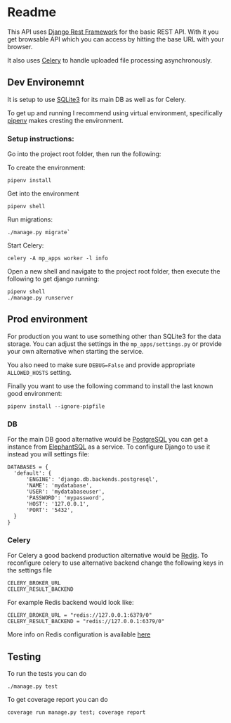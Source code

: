 # Readme

This API uses [Django Rest Framework](https://www.django-rest-framework.org/) for the basic REST API. With it you get browsable API which you can access by hitting the base URL with your browser.

It also uses [Celery](https://docs.celeryproject.org/en/stable/) to handle uploaded file processing asynchronously.

## Dev Environemnt

It is setup to use [SQLite3](https://www.sqlite.org/) for its main DB as well as for Celery.

To get up and running I recommend using virtual environment, specifically [pipenv](https://pypi.org/project/pipenv/) makes cresting the environment.

### Setup instructions:
Go into the project root folder, then run the following:

To create the environment:

    pipenv install

Get into the environment

    pipenv shell

Run migrations:

    ./manage.py migrate`


Start Celery:

    celery -A mp_apps worker -l info

Open a new shell and navigate to the project root folder, then execute the following to get django running:

    pipenv shell
    ./manage.py runserver

## Prod environment

For production you want to use something other than SQLite3 for the data storage. You can adjust the settings in the `mp_apps/settings.py` or provide your own alternative when starting the service.

You also need to make sure `DEBUG=False` and provide appropriate `ALLOWED_HOSTS` setting.

Finally you want to use the following command to install the last known good environment:

    pipenv install --ignore-pipfile

### DB
For the main DB good alternative would be [PostgreSQL](https://www.postgresql.org/) you can get a instance from [ElephantSQL](https://www.elephantsql.com/) as a service. To configure Django to use it instead you will settings file:

    DATABASES = {
      'default': {
          'ENGINE': 'django.db.backends.postgresql',
          'NAME': 'mydatabase',
          'USER': 'mydatabaseuser',
          'PASSWORD': 'mypassword',
          'HOST': '127.0.0.1',
          'PORT': '5432',
      }
    }

### Celery
For Celery a good backend production alternative would be [Redis](https://redis.io/). To reconfigure celery to use alternative backend change the following keys in the settings file

    CELERY_BROKER_URL
    CELERY_RESULT_BACKEND

For example Redis backend would look like:

    CELERY_BROKER_URL = "redis://127.0.0.1:6379/0"
    CELERY_RESULT_BACKEND = "redis://127.0.0.1:6379/0"

More info on Redis configuration is available [here](https://docs.celeryproject.org/en/3.1/configuration.html#conf-redis-result-backend)

## Testing

To run the tests you can do

    ./manage.py test

To get coverage report you can do

    coverage run manage.py test; coverage report
